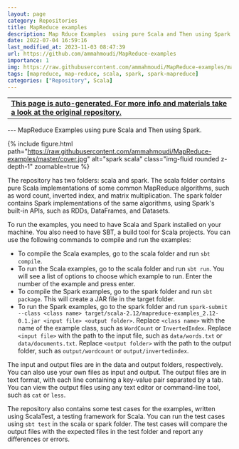 ```yaml
---
layout: page
category: Repositories
title: MapReduce examples
description: Map Rduce Examples  using pure Scala and Then using Spark
date: 2022-07-04 16:59:16 
last_modified_at: 2023-11-03 08:47:39 
url: https://github.com/ammahmoudi/MapReduce-examples
importance: 1
img: https://raw.githubusercontent.com/ammahmoudi/MapReduce-examples/master/cover.jpg
tags: [mapreduce, map-reduce, scala, spark, spark-mapreduce]
categories: ["Repository", Scala]
---
```

<div id="open-in-github" > <table class="table-cv list-group-table"> <tbody> <tr>    <td class="list-group-name"><b>   <a href="https://github.com/ammahmoudi/MapReduce-examples" rel="external nofollow noopener" target="_blank"><i class="fa-brands fa-github"></i> This page is auto-generated. For more info and materials take a look at the original repository.</a> </b></td></tr> </tbody> </table></div>
---
MapReduce Examples using pure Scala and Then using Spark.

{% include figure.html path="https://raw.githubusercontent.com/ammahmoudi/MapReduce-examples/master/cover.jpg" alt="spark scala" class="img-fluid rounded z-depth-1" zoomable=true %}

The repository has two folders: scala and spark. The scala folder contains pure Scala implementations of some common MapReduce algorithms, such as word count, inverted index, and matrix multiplication. The spark folder contains Spark implementations of the same algorithms, using Spark's built-in APIs, such as RDDs, DataFrames, and Datasets.

To run the examples, you need to have Scala and Spark installed on your machine. You also need to have SBT, a build tool for Scala projects. You can use the following commands to compile and run the examples:

- To compile the Scala examples, go to the scala folder and run `sbt compile`.
- To run the Scala examples, go to the scala folder and run `sbt run`. You will see a list of options to choose which example to run. Enter the number of the example and press enter.
- To compile the Spark examples, go to the spark folder and run `sbt package`. This will create a JAR file in the target folder.
- To run the Spark examples, go to the spark folder and run `spark-submit --class <class name> target/scala-2.12/mapreduce-examples_2.12-0.1.jar <input file> <output folder>`. Replace `<class name>` with the name of the example class, such as `WordCount` or `InvertedIndex`. Replace `<input file>` with the path to the input file, such as `data/words.txt` or `data/documents.txt`. Replace `<output folder>` with the path to the output folder, such as `output/wordcount` or `output/invertedindex`.

The input and output files are in the data and output folders, respectively. You can also use your own files as input and output. The output files are in text format, with each line containing a key-value pair separated by a tab. You can view the output files using any text editor or command-line tool, such as `cat` or `less`.

The repository also contains some test cases for the examples, written using ScalaTest, a testing framework for Scala. You can run the test cases using `sbt test` in the scala or spark folder. The test cases will compare the output files with the expected files in the test folder and report any differences or errors.